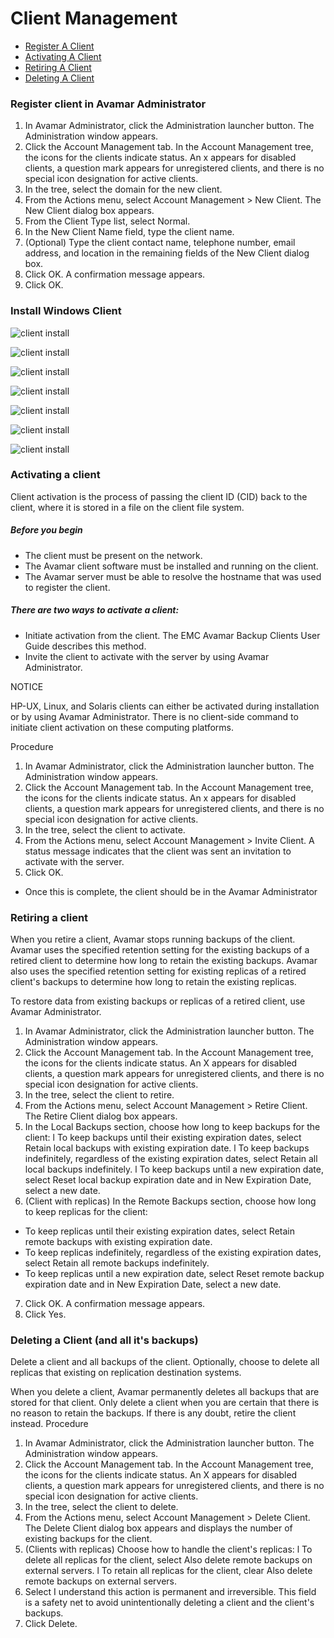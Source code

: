 # Client Management

- [Register A Client](#Register-Client)
- [Activating A Client](#Activate-Client)
- [Retiring A Client](#Retire-Client)
- [Deleting A Client](#Delete-Client)

<a name="Register-Client"></a>
### Register client in Avamar Administrator

1. In Avamar Administrator, click the Administration launcher button.
The Administration window appears.
2. Click the Account Management tab.
In the Account Management tree, the icons for the clients indicate status. An x
appears for disabled clients, a question mark appears for unregistered clients, and
there is no special icon designation for active clients.
3. In the tree, select the domain for the new client.
4. From the Actions menu, select Account Management > New Client.
The New Client dialog box appears.
5. From the Client Type list, select Normal.
6. In the New Client Name field, type the client name.
7. (Optional) Type the client contact name, telephone number, email address, and
location in the remaining fields of the New Client dialog box.
8. Click OK.
A confirmation message appears.
9. Click OK.

### Install Windows Client

![client install](Pics/Avamar-Client-Install-01.png)

![client install](Pics/Avamar-Client-Install-02.png)

![client install](Pics/Avamar-Client-Install-03.png)

![client install](Pics/Avamar-Client-Install-04.png)

![client install](Pics/Avamar-Client-Install-05.png)

![client install](Pics/Avamar-Client-Install-06.png)

![client install](Pics/Avamar-Client-Install-07.png)

<a name="Activate-Client"></a>
### Activating a client

Client activation is the process of passing the client ID (CID) back to the client, where it is
stored in a file on the client file system.

##### Before you begin

- The client must be present on the network.
- The Avamar client software must be installed and running on the client.
- The Avamar server must be able to resolve the hostname that was used to register the
client.

##### There are two ways to activate a client:

- Initiate activation from the client. The EMC Avamar Backup Clients User Guide describes
this method.
- Invite the client to activate with the server by using Avamar Administrator.

NOTICE

HP-UX, Linux, and Solaris clients can either be activated during installation or by using
Avamar Administrator. There is no client-side command to initiate client activation on
these computing platforms.

Procedure

1. In Avamar Administrator, click the Administration launcher button.
The Administration window appears.
2. Click the Account Management tab.
In the Account Management tree, the icons for the clients indicate status. An x
appears for disabled clients, a question mark appears for unregistered clients, and
there is no special icon designation for active clients.
3. In the tree, select the client to activate.
4. From the Actions menu, select Account Management > Invite Client.
A status message indicates that the client was sent an invitation to activate with the
server.
5. Click OK.

- Once this is complete, the client should be in the Avamar Administrator

<a name="Retire-Client"></a>
### Retiring a client

When you retire a client, Avamar stops running backups of the client. Avamar uses the
specified retention setting for the existing backups of a retired client to determine how
long to retain the existing backups. Avamar also uses the specified retention setting for
existing replicas of a retired client's backups to determine how long to retain the existing
replicas.

To restore data from existing backups or replicas of a retired client, use Avamar
Administrator.

1. In Avamar Administrator, click the Administration launcher button.
The Administration window appears.
2. Click the Account Management tab.
In the Account Management tree, the icons for the clients indicate status. An X
appears for disabled clients, a question mark appears for unregistered clients, and
there is no special icon designation for active clients.
3. In the tree, select the client to retire.
4. From the Actions menu, select Account Management > Retire Client.
The Retire Client dialog box appears.
5. In the Local Backups section, choose how long to keep backups for the client:
l To keep backups until their existing expiration dates, select Retain local backups
with existing expiration date.
l To keep backups indefinitely, regardless of the existing expiration dates, select
Retain all local backups indefinitely.
l To keep backups until a new expiration date, select Reset local backup expiration
date and in New Expiration Date, select a new date.
6. (Client with replicas) In the Remote Backups section, choose how long to keep
replicas for the client:
- To keep replicas until their existing expiration dates, select Retain remote backups
with existing expiration date.
- To keep replicas indefinitely, regardless of the existing expiration dates, select
Retain all remote backups indefinitely.
- To keep replicas until a new expiration date, select Reset remote backup
expiration date and in New Expiration Date, select a new date.
7. Click OK.
A confirmation message appears.
8. Click Yes.

<a name="Delete-Client"></a>
### Deleting a Client (and all it's backups)

Delete a client and all backups of the client. Optionally, choose to delete all replicas that
existing on replication destination systems.

When you delete a client, Avamar permanently deletes all backups that are stored for that
client. Only delete a client when you are certain that there is no reason to retain the
backups. If there is any doubt, retire the client instead.
Procedure

1. In Avamar Administrator, click the Administration launcher button.
The Administration window appears.
2. Click the Account Management tab.
In the Account Management tree, the icons for the clients indicate status. An X
appears for disabled clients, a question mark appears for unregistered clients, and
there is no special icon designation for active clients.
3. In the tree, select the client to delete.
4. From the Actions menu, select Account Management > Delete Client.
The Delete Client dialog box appears and displays the number of existing backups for
the client.
5. (Clients with replicas) Choose how to handle the client's replicas:
l To delete all replicas for the client, select Also delete remote backups on external
servers.
l To retain all replicas for the client, clear Also delete remote backups on external
servers.
6. Select I understand this action is permanent and irreversible.
This field is a safety net to avoid unintentionally deleting a client and the client's
backups.
7. Click Delete.
